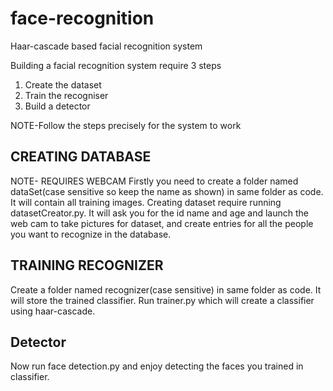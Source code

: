 # face-recognition
Haar-cascade based facial recognition system


Building a facial recognition system require 3 steps
1) Create the dataset
2) Train the recogniser
3) Build a detector

NOTE-Follow the steps precisely for the system to work

## CREATING DATABASE
NOTE- REQUIRES WEBCAM
Firstly you need to create a folder named dataSet(case sensitive so keep the name as shown) in same folder as code. It will contain all training images.
Creating dataset require running datasetCreator.py. It will ask you for the id name and age and launch the web cam to take pictures for dataset,
and create entries for all the people you want to recognize in the database.

## TRAINING RECOGNIZER
Create a folder named recognizer(case sensitive) in same folder as code. It will store the trained classifier.
Run trainer.py which will create a classifier using haar-cascade.

## Detector
Now run face detection.py and enjoy detecting the faces you trained in classifier.

